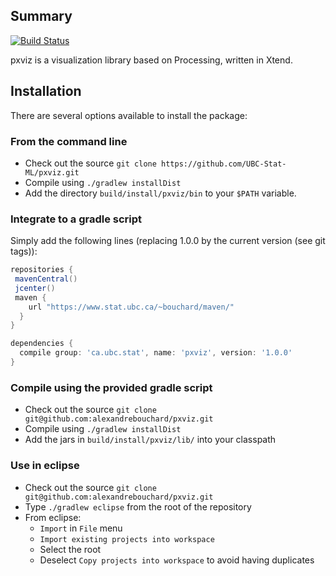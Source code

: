 Summary
-------

[![Build Status](https://travis-ci.org/alexandrebouchard/pxviz.png?branch=master)](https://travis-ci.org/alexandrebouchard/pxviz)

pxviz is a visualization library based on Processing, written in Xtend.


Installation
------------


There are several options available to install the package:

### From the command line

- Check out the source ``git clone https://github.com/UBC-Stat-ML/pxviz.git``
- Compile using ``./gradlew installDist``
- Add the directory ``build/install/pxviz/bin`` to your ``$PATH`` variable.

### Integrate to a gradle script

Simply add the following lines (replacing 1.0.0 by the current version (see git tags)):

```groovy
repositories {
 mavenCentral()
 jcenter()
 maven {
    url "https://www.stat.ubc.ca/~bouchard/maven/"
  }
}

dependencies {
  compile group: 'ca.ubc.stat', name: 'pxviz', version: '1.0.0'
}
```

### Compile using the provided gradle script

- Check out the source ``git clone git@github.com:alexandrebouchard/pxviz.git``
- Compile using ``./gradlew installDist``
- Add the jars in ``build/install/pxviz/lib/`` into your classpath

### Use in eclipse

- Check out the source ``git clone git@github.com:alexandrebouchard/pxviz.git``
- Type ``./gradlew eclipse`` from the root of the repository
- From eclipse:
  - ``Import`` in ``File`` menu
  - ``Import existing projects into workspace``
  - Select the root
  - Deselect ``Copy projects into workspace`` to avoid having duplicates



